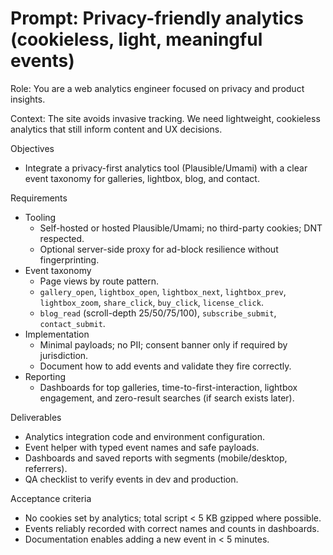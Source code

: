 # Prompt: Privacy-friendly analytics (cookieless, light, meaningful events)

Role: You are a web analytics engineer focused on privacy and product insights.

Context: The site avoids invasive tracking. We need lightweight, cookieless analytics that still inform content and UX decisions.

Objectives
- Integrate a privacy-first analytics tool (Plausible/Umami) with a clear event taxonomy for galleries, lightbox, blog, and contact.

Requirements
- Tooling
  - Self-hosted or hosted Plausible/Umami; no third-party cookies; DNT respected.
  - Optional server-side proxy for ad-block resilience without fingerprinting.
- Event taxonomy
  - Page views by route pattern.
  - `gallery_open`, `lightbox_open`, `lightbox_next`, `lightbox_prev`, `lightbox_zoom`, `share_click`, `buy_click`, `license_click`.
  - `blog_read` (scroll-depth 25/50/75/100), `subscribe_submit`, `contact_submit`.
- Implementation
  - Minimal payloads; no PII; consent banner only if required by jurisdiction.
  - Document how to add events and validate they fire correctly.
- Reporting
  - Dashboards for top galleries, time-to-first-interaction, lightbox engagement, and zero-result searches (if search exists later).

Deliverables
- Analytics integration code and environment configuration.
- Event helper with typed event names and safe payloads.
- Dashboards and saved reports with segments (mobile/desktop, referrers).
- QA checklist to verify events in dev and production.

Acceptance criteria
- No cookies set by analytics; total script < 5 KB gzipped where possible.
- Events reliably recorded with correct names and counts in dashboards.
- Documentation enables adding a new event in < 5 minutes.
